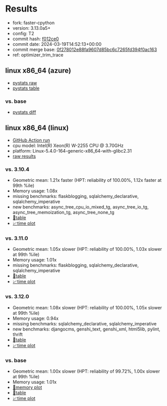 # Results

- fork: faster-cpython
- version: 3.13.0a5+
- config: T2
- commit hash: [f012ce0](https://github.com/faster%2dcpython/cpython/commit/f012ce0)
- commit date: 2024-03-19T14:52:13+00:00
- commit merge base: [0f278012e88fa9607d85bc6c7265fd394f0ac163](https://github.com/faster%2dcpython/cpython/commit/0f278012e88fa9607d85bc6c7265fd394f0ac163)
- ref: optimizer_trim_trace

## linux x86_64 (azure)

- [pystats raw](bm-20240319-azure-x86_64-faster%252dcpython-optimizer_trim_trace-3.13.0a5%2B-f012ce0-pystats.json)
- [pystats table](bm-20240319-azure-x86_64-faster%252dcpython-optimizer_trim_trace-3.13.0a5%2B-f012ce0-pystats.md)

### vs. base

- [pystats diff](bm-20240319-azure-x86_64-faster%252dcpython-optimizer_trim_trace-3.13.0a5%2B-f012ce0-pystats-vs-base.md)

## linux x86_64 (linux)

- [GitHub Action run](https://github.com/faster-cpython/benchmarking/actions/runs/8345202002)
- cpu model: Intel(R) Xeon(R) W-2255 CPU @ 3.70GHz
- platform: Linux-5.4.0-164-generic-x86_64-with-glibc2.31
- [raw results](bm-20240319-linux-x86_64-faster%252dcpython-optimizer_trim_trace-3.13.0a5%2B-f012ce0.json)

### vs. 3.10.4

- Geometric mean: 1.21x faster (HPT: reliability of 100.00%, 1.12x faster at 99th %ile)
- Memory usage: 1.08x
- missing benchmarks: flaskblogging, sqlalchemy_declarative, sqlalchemy_imperative
- new benchmarks: async_tree_cpu_io_mixed_tg, async_tree_io_tg, async_tree_memoization_tg, async_tree_none_tg
- [📄table](bm-20240319-linux-x86_64-faster%252dcpython-optimizer_trim_trace-3.13.0a5%2B-f012ce0-vs-3.10.4.md)
- [📈time plot](bm-20240319-linux-x86_64-faster%252dcpython-optimizer_trim_trace-3.13.0a5%2B-f012ce0-vs-3.10.4.png)

### vs. 3.11.0

- Geometric mean: 1.05x slower (HPT: reliability of 100.00%, 1.03x slower at 99th %ile)
- Memory usage: 1.01x
- missing benchmarks: flaskblogging, sqlalchemy_declarative, sqlalchemy_imperative
- [📄table](bm-20240319-linux-x86_64-faster%252dcpython-optimizer_trim_trace-3.13.0a5%2B-f012ce0-vs-3.11.0.md)
- [📈time plot](bm-20240319-linux-x86_64-faster%252dcpython-optimizer_trim_trace-3.13.0a5%2B-f012ce0-vs-3.11.0.png)

### vs. 3.12.0

- Geometric mean: 1.08x slower (HPT: reliability of 100.00%, 1.05x slower at 99th %ile)
- Memory usage: 0.94x
- missing benchmarks: sqlalchemy_declarative, sqlalchemy_imperative
- new benchmarks: djangocms, genshi_text, genshi_xml, html5lib, pylint, thrift
- [📄table](bm-20240319-linux-x86_64-faster%252dcpython-optimizer_trim_trace-3.13.0a5%2B-f012ce0-vs-3.12.0.md)
- [📈time plot](bm-20240319-linux-x86_64-faster%252dcpython-optimizer_trim_trace-3.13.0a5%2B-f012ce0-vs-3.12.0.png)

### vs. base

- Geometric mean: 1.00x slower (HPT: reliability of 99.72%, 1.00x slower at 99th %ile)
- Memory usage: 1.01x
- [🧠memory plot](bm-20240319-linux-x86_64-faster%252dcpython-optimizer_trim_trace-3.13.0a5%2B-f012ce0-vs-base-mem.png)
- [📄table](bm-20240319-linux-x86_64-faster%252dcpython-optimizer_trim_trace-3.13.0a5%2B-f012ce0-vs-base.md)
- [📈time plot](bm-20240319-linux-x86_64-faster%252dcpython-optimizer_trim_trace-3.13.0a5%2B-f012ce0-vs-base.png)

